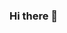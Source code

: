 ### Hi there 👋

<!--
**Stefanlog/Stefanlog** is a ✨ _special_ ✨ repository because its `README.md` (this file) appears on your GitHub profile.


### Steps

Minecraft:

Download Source Code (ZIP)

Extract the folder in your .minecraft/

Download forge 1.7.10 Latest and Install It

Once You're done open the Minecraft Launcher click the button (INSTANCES)

and Launch 1.7.10 Forge you'll see the forge Icon on It

Congrats join the server (We already added the server list for ya 😄)
Multimc:

Download Modern War Season 2.zip

Download MultiMC (Works for Prism Launcher).

Open MultiMC | Prism Launcher.

Hit "Add Instance".

Select Import from Zip.

Select "Browse".

Double click on the zip folder you just downloaded.

Have fun the server is there when you launch It.
Not Working Use MultiMC Download PRISM Launcher

CurseForge:

Download CurseForge.zip

Download Curseforge App.

Open Curseforge App.

Hit "Create Custom Profile".

Select Import.

Double click on the zip folder you just downloaded.

Have fun the server is there when you launch It.
-->
